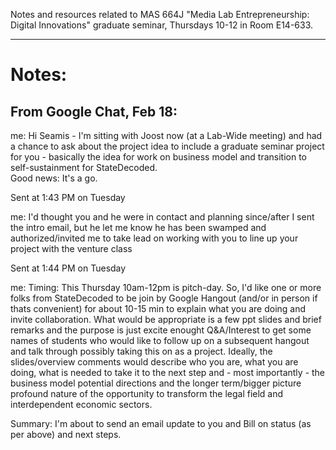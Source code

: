 Notes and resources related to MAS 664J "Media Lab Entrepreneurship: Digital Innovations" graduate seminar, Thursdays 10-12 in Room E14-633.

-----
# Notes:

## From Google Chat, Feb 18:

me:  Hi Seamis - I'm sitting with Joost now (at a Lab-Wide meeting) and had a chance to ask about the project idea to include a graduate seminar project for you - basically the idea for work on business model and transition to self-sustainment for StateDecoded.   
Good news: It's a go.

Sent at 1:43 PM on Tuesday

me:  I'd thought you and he were in contact and planning since/after I sent the intro email, but he let me know he has been swamped and authorized/invited me to take lead on working with you to line up your project with the venture class

Sent at 1:44 PM on Tuesday

me:  Timing: This Thursday 10am-12pm is pitch-day.  So, I'd like one or more folks from StateDecoded to be join by Google Hangout (and/or in person if thats convenient) for about 10-15 min to explain what you are doing and invite collaboration. 
 What would be appropriate is a few ppt slides and brief remarks and the purpose is just excite enought Q&A/Interest to get some names of students who would like to follow up on a subsequent hangout and talk through possibly taking this on as a project.  Ideally, the slides/overview comments would describe who you are, what you are doing, what is needed to take it to the next step and - most importantly - the business model potential directions and the longer term/bigger picture profound nature of the opportunity to transform the legal field and interdependent economic sectors.     
 
Summary: I'm about to send an email update to you and Bill on status (as per above) and next steps.
